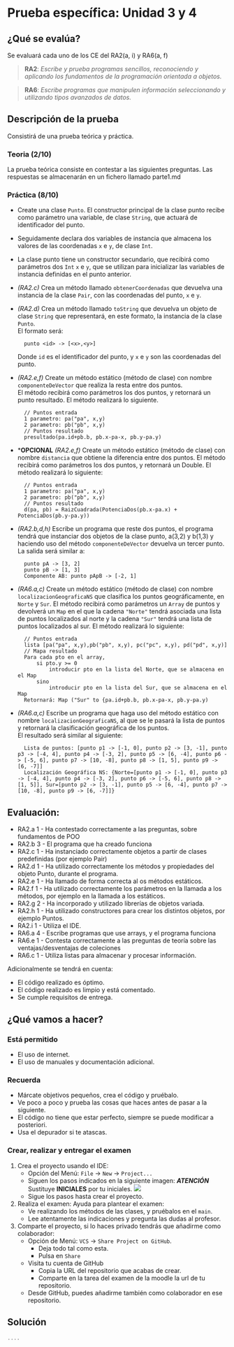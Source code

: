 
# Prueba específica: Unidad 3 y 4
## ¿Qué se evalúa?
Se evaluará cada uno de los CE del RA2(a, i) y RA6(a, f)

> **RA2**: *Escribe y prueba programas sencillos, reconociendo y aplicando los fundamentos de la programación orientada a objetos.*

> **RA6**: *Escribe programas que manipulen información seleccionando y utilizando tipos avanzados de datos.*


## Descripción de la prueba
Consistirá de una prueba teórica y práctica.
### Teoria (2/10)
La prueba teórica consiste en contestar a las siguientes preguntas. Las respuestas se almacenarán en un fichero llamado parte1.md
### Práctica  (8/10)
- Create una clase `Punto`. El constructor principal de la clase punto recibe como parámetro una variable, de clase `String`, que actuará de identificador del punto.
- Seguidamente declara dos variables de instancia que almacena los valores de las coordenadas `x` e `y`, de clase `Int`.
- La clase punto tiene un constructor secundario, que recibirá como parámetros dos `Int` `x` e `y`, que se utilizan para inicializar las variables de instancia definidas en el punto anterior.
- *(RA2.c)* Crea un método llamado `obtenerCoordenadas` que devuelva una instancia de la clase `Pair`, con las coordenadas del punto, `x` e `y`.
- *(RA2.d)* Crea un método llamado `toString` que devuelva un objeto de clase `String` que representará, en este formato, la instancia de la clase `Punto`.  
  El formato será:
  ~~~Kt 
    punto <id> -> [<x>,<y>]
  ~~~
  Donde `id` es el identificador del punto, y `x` e `y` son las coordenadas del punto.
- *(RA2.e,f)* Create un método estático (método de clase) con nombre `componenteDeVector` que realiza la resta entre dos puntos.  
  El método recibirá como parámetros los dos puntos, y retornará un punto resultado. El método realizará lo siguiente.
  ~~~Kt 
    // Puntos entrada
    1 parametro: pa("pa", x,y) 
    2 parametro: pb("pb", x,y)
    // Puntos resultado
    presultado(pa.id+pb.b, pb.x-pa-x, pb.y-pa.y)  
  ~~~ 

- ***OPCIONAL** *(RA2.e,f)* Create un método estático (método de clase) con nombre `distancia` que obtiene la diferencia entre dos puntos.
  El método recibirá como parámetros los dos puntos, y retornará un Double. El método realizará lo siguiente:

  ~~~Kt
    // Puntos entrada
    1 parametro: pa("pa", x,y) 
    2 parametro: pb("pb", x,y)
    // Puntos resultado
    d(pa, pb) = RaizCuadrada(PotenciaDos(pb.x-pa.x) + PotenciaDos(pb.y-pa.y)) 
  ~~~ 
- *(RA2.b,d,h)* Escribe un programa que reste dos puntos, el programa tendrá que instanciar dos objetos de la clase punto, a(3,2) y b(1,3) y haciendo uso del método `componenteDeVector` devuelva un tercer punto. La salida será similar a:

  ~~~Kt
    punto pA -> [3, 2]
    punto pB -> [1, 3]
    Componente AB: punto pApB -> [-2, 1]
  ~~~
- *(RA6.a,c)* Create un método estático (método de clase) con nombre `localizacionGeograficaNS` que clasifica los puntos geográficamente, en `Norte` y `Sur`.
  El método recibirá como parámetros un `Array` de puntos y devolverá un `Map` en el que la cadena `"Norte"` tendrá asociada una lista de puntos localizados al norte y la cadena `"Sur"` tendrá una lista de puntos localizados al sur.
  El método realizará lo siguiente:

  ~~~Kt 
    // Puntos entrada
    lista [pa("pa", x,y),pb("pb", x,y), pc("pc", x,y), pd("pd", x,y)]  
    // Mapa resultado
    Para cada pto en el array, 
        si pto.y >= 0 
            introducir pto en la lista del Norte, que se almacena en el Map 
        sino 
            introducir pto en la lista del Sur, que se almacena en el Map 
    Retornará: Map ("Sur" to {pa.id+pb.b, pb.x-pa-x, pb.y-pa.y)  
  ~~~ 
- *(RA6.a,c)* Escribe un programa que haga uso del método estático con nombre `localizacionGeograficaNS`, al que se le pasará la lista de puntos y retornará la clasificación geográfica de los puntos.  
  El resultado será similar al siguiente:
  ~~~Kt 
    Lista de puntos: [punto p1 -> [-1, 0], punto p2 -> [3, -1], punto p3 -> [-4, 4], punto p4 -> [-3, 2], punto p5 -> [6, -4], punto p6 -> [-5, 6], punto p7 -> [10, -8], punto p8 -> [1, 5], punto p9 -> [6, -7]]
    Localización Geográfica NS: {Norte=[punto p1 -> [-1, 0], punto p3 -> [-4, 4], punto p4 -> [-3, 2], punto p6 -> [-5, 6], punto p8 -> [1, 5]], Sur=[punto p2 -> [3, -1], punto p5 -> [6, -4], punto p7 -> [10, -8], punto p9 -> [6, -7]]}
  ~~~

## Evaluación:
- RA2.a 1 -  Ha contestado correctamente a las preguntas, sobre fundamentos de POO
- RA2.b 3 -  El programa que ha creado funciona
- RA2.c 1 -  Ha instanciado correctamente objetos a partir de clases predefinidas (por ejemplo Pair)
- RA2.d 1 -  Ha utilizado correctamente los métodos y propiedades del objeto Punto, durante el programa.
- RA2.e 1 -  Ha llamado de forma correcta al os métodos estáticos.
- RA2.f 1 -  Ha utilizado correctamente los parámetros en la llamada a los métodos, por ejemplo en la llamada a los estáticos.
- RA2.g 2 -  Ha incorporado y utilizado librerías de objetos variada.
- RA2.h 1 -  Ha utilizado constructores para crear los distintos objetos, por ejemplo Puntos.
- RA2.i 1 -  Utiliza el IDE.
- RA6.a 4 -  Escribe programas que use arrays, y el programa funciona
- RA6.e 1 -  Contesta correctamente a las preguntas de teoría sobre las ventajas/desventajas de coleciones
- RA6.c 1 -  Utiliza listas para almacenar y procesar información.

Adicionalmente se tendrá en cuenta:
- El código realizado es óptimo.
- El código realizado es limpio y está comentado.
- Se cumple requisitos de entrega.

## ¿Qué vamos a hacer?
### Está permitido
- El uso de internet.
- El uso de manuales y documentación adicional.
### Recuerda
- Márcate objetivos pequeños, crea el código y pruébalo.
- Ve poco a poco y prueba las cosas que haces antes de pasar a la siguiente.
- El código no tiene que estar perfecto, siempre se puede modificar a posteriori.
- Usa el depurador si te atascas.
### Crear, realizar y entregar el examen
1. Crea el proyecto usando el IDE:
    - Opción del Menú: `File` -> `New` -> `Project...`
    - Siguen los pasos indicados en la siguiente imagen: ***ATENCIÓN*** Sustituye **INICIALES** por tu iniciales.
      ![](./../../resources/img/examen1/creaProyecto.png)
    - Sigue los pasos hasta crear el proyecto.
2. Realiza el examen: Ayuda para plantear el examen:
    - Ve realizando los métodos de las clases, y pruébalos en el `main`.
    - Lee atentamente las indicaciones y pregunta las dudas al profesor.
3. Comparte el proyecto, si lo haces privado tendrás que añadirme como colaborador:
    - Opción de Menú: `VCS` -> `Share Project on GitHub`.
        - Deja todo tal como esta.
        - Pulsa en `Share`
    - Visita tu cuenta de GitHub
        - Copia la URL del repositorio que acabas de crear.
        - Comparte en la tarea del examen de la moodle la url de tu repositorio.
    - Desde GitHub, puedes añadirme también como colaborador en ese repositorio.

## Solución
~~~ kt
....

~~~